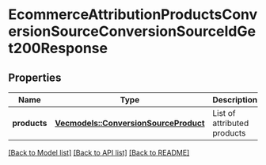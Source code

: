 # EcommerceAttributionProductsConversionSourceConversionSourceIdGet200Response

## Properties

Name | Type | Description | Notes
------------ | ------------- | ------------- | -------------
**products** | [**Vec<models::ConversionSourceProduct>**](ConversionSourceProduct.md) | List of attributed products | 

[[Back to Model list]](../README.md#documentation-for-models) [[Back to API list]](../README.md#documentation-for-api-endpoints) [[Back to README]](../README.md)


